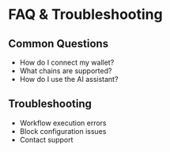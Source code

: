 # FAQ & Troubleshooting

## Common Questions
- How do I connect my wallet?
- What chains are supported?
- How do I use the AI assistant?

## Troubleshooting
- Workflow execution errors
- Block configuration issues
- Contact support
